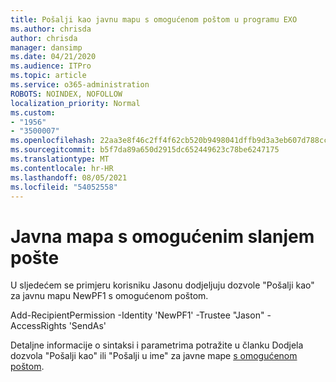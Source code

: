 ```yaml
---
title: Pošalji kao javnu mapu s omogućenom poštom u programu EXO
ms.author: chrisda
author: chrisda
manager: dansimp
ms.date: 04/21/2020
ms.audience: ITPro
ms.topic: article
ms.service: o365-administration
ROBOTS: NOINDEX, NOFOLLOW
localization_priority: Normal
ms.custom:
- "1956"
- "3500007"
ms.openlocfilehash: 22aa3e8f46c2ff4f62cb520b9498041dffb9d3a3eb607d788cc97b10bf32dbb5
ms.sourcegitcommit: b5f7da89a650d2915dc652449623c78be6247175
ms.translationtype: MT
ms.contentlocale: hr-HR
ms.lasthandoff: 08/05/2021
ms.locfileid: "54052558"
---
```

# <a name="sendas-mail-enabled-public-folder"></a>Javna mapa s omogućenim slanjem pošte

U sljedećem se primjeru korisniku Jasonu dodjeljuju dozvole "Pošalji kao" za javnu mapu NewPF1 s omogućenom poštom.

Add-RecipientPermission -Identity 'NewPF1' -Trustee "Jason" -AccessRights 'SendAs'

Detaljne informacije o sintaksi i parametrima potražite u članku Dodjela dozvola "Pošalji kao" ili "Pošalji u ime" za javne mape [s omogućenom poštom](https://docs.microsoft.com/exchange/collaboration-exo/public-folders/assign-permissions-mail-enabled-pfs).

